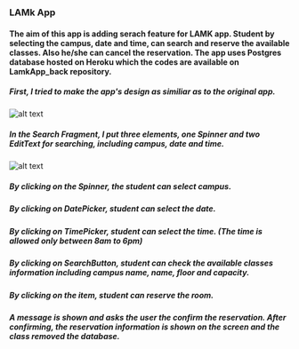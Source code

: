 ### LAMk App
#### The aim of this app is adding serach feature for LAMK app. Student by selecting the campus, date and time, can search and reserve the available classes. Also he/she can cancel the reservation. The app uses Postgres database hosted on Heroku which the codes are available on LamkApp_back repository.
##### First, I tried to make the app's design as similiar as to the original app.
![alt text](https://user-images.githubusercontent.com/25009890/33402815-7a6bb580-d566-11e7-91d2-1ad348bdd958.jpg)
##### In the Search Fragment, I put three elements, one Spinner and two EditText for searching, including campus, date and time.
![alt text](https://user-images.githubusercontent.com/25009890/33402816-7a890176-d566-11e7-9c52-6cd4478f466d.jpg)
##### By clicking on the Spinner, the student can select campus.
##### By clicking on DatePicker, student can select the date.
##### By clicking on TimePicker, student can select the time. (The time is allowed only between 8am to 6pm)
##### By clicking on SearchButton, student can check the available classes information including campus name, name, floor and capacity.
##### By clicking on the item, student can reserve the room.
##### A message is shown and asks the user the confirm the reservation. After confirming, the reservation information is shown on the screen and the class removed the database.
